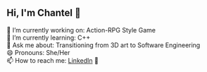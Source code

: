 ## Hi, I'm Chantel 👋

🔭 I’m currently working on: Action-RPG Style Game<br>
🌱 I’m currently learning: C++ <br>
💬 Ask me about: Transitioning from 3D art to Software Engineering<br>
😄 Pronouns: She/Her<br>
📫 How to reach me: [LinkedIn](https://www.linkedin.com/in/chantel-punt-2805a9189/) 💼

<!--
**Chantelsky/Chantelsky** is a ✨ _special_ ✨ repository because its `README.md` (this file) appears on your GitHub profile.

Here are some ideas to get you started:

🔭 I’m currently working on: A freelance app design project
🌱 I’m currently learning: AWS and all things "Cloud"
💬 Ask me about: My experience doing a coding bootcamp and starting a career in tech.
😄 Pronouns: She/Her
📫 How to reach me: LinkedIn 💼
